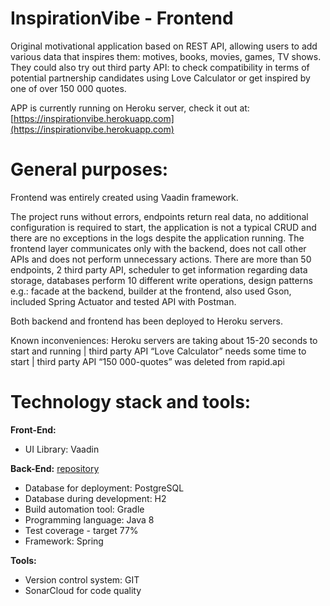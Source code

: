 # InspirationVibe - Frontend
Original motivational application based on REST API, allowing users to add various data that inspires them: motives, books, movies, games, TV shows. They could also try out third party API: to check compatibility in terms of potential partnership candidates using Love Calculator or get inspired by one of over 150 000 quotes.

APP is currently running on Heroku server, check it out at:
[https://inspirationvibe.herokuapp.com](https://inspirationvibe.herokuapp.com)

# General purposes:
Frontend was entirely created using Vaadin framework.

The project runs without errors, endpoints return real data, no additional configuration is required to start, the application is not a typical CRUD and there are no exceptions in the logs despite the application running. The frontend layer communicates only with the backend, does not call other APIs and does not perform unnecessary actions. There are more than 50 endpoints, 2 third party API, scheduler to get information regarding data storage, databases perform 10 different write operations, design patterns e.g.: facade at the backend, builder at the frontend, also used Gson, included Spring Actuator and tested API with Postman.

Both backend and frontend has been deployed to Heroku servers.

Known inconveniences: Heroku servers are taking about 15-20 seconds to start and running | third party API “Love Calculator” needs some time to start | third party API “150 000-quotes” was deleted from rapid.api

# Technology stack and tools:
**Front-End:**
* UI Library: Vaadin
  
**Back-End:**  [repository](https://github.com/ganzes/eprojectkbackend)
- Database for deployment: PostgreSQL
- Database during development: H2
- Build automation tool: Gradle
- Programming language: Java 8
- Test coverage - target 77%
- Framework: Spring

**Tools:**
* Version control system: GIT
* SonarCloud for code quality